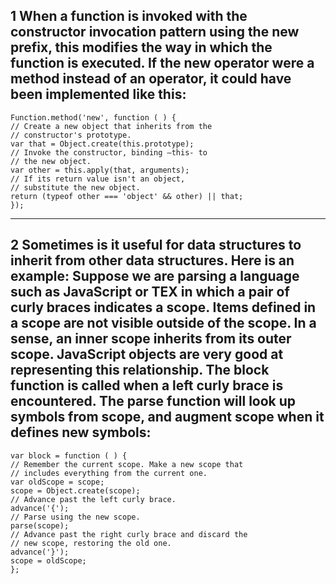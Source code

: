 ## 1 When a function is invoked with the constructor invocation pattern using the new prefix, this modifies the way in which the function is executed. If the new operator were a method instead of an operator, it could have been implemented like this:

```
Function.method('new', function ( ) {
// Create a new object that inherits from the
// constructor's prototype.
var that = Object.create(this.prototype);
// Invoke the constructor, binding –this- to
// the new object.
var other = this.apply(that, arguments);
// If its return value isn't an object,
// substitute the new object.
return (typeof other === 'object' && other) || that;
});
```

<hr/>

## 2 Sometimes is it useful for data structures to inherit from other data structures. Here is an example: Suppose we are parsing a language such as JavaScript or TEX in which a pair of curly braces indicates a scope. Items defined in a scope are not visible outside of the scope. In a sense, an inner scope inherits from its outer scope. JavaScript objects are very good at representing this relationship. The block function is called when a left curly brace is encountered. The parse function will look up symbols from scope, and augment scope when it defines new symbols:

```
var block = function ( ) {
// Remember the current scope. Make a new scope that
// includes everything from the current one.
var oldScope = scope;
scope = Object.create(scope);
// Advance past the left curly brace.
advance('{');
// Parse using the new scope.
parse(scope);
// Advance past the right curly brace and discard the
// new scope, restoring the old one.
advance('}');
scope = oldScope;
};
```
